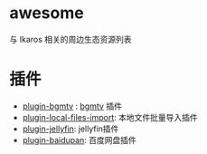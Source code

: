# awesome
与 Ikaros 相关的周边生态资源列表

# 插件
- [plugin-bgmtv](https://github.com/ikaros-dev/plugin-bgmtv) : [bgmtv](https://bgm.tv/) 插件
- [plugin-local-files-import](https://github.com/ikaros-dev/plugin-local-files-import): 本地文件批量导入插件
- [plugin-jellyfin](https://github.com/ikaros-dev/plugin-jellyfin): jellyfin插件
- [plugin-baidupan](https://github.com/ikaros-dev/plugin-baidupan): 百度网盘插件
